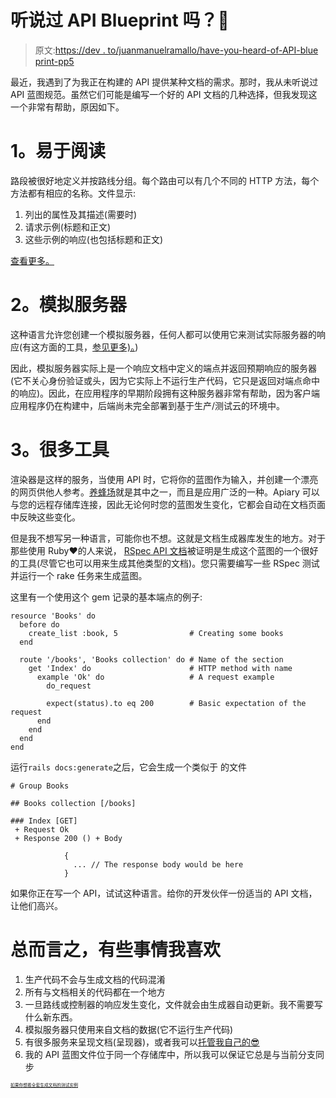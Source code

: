 # 听说过 API Blueprint 吗？📘

> 原文:[https://dev . to/juanmanuelramallo/have-you-heard-of-API-blue print-pp5](https://dev.to/juanmanuelramallo/have-you-heard-of-api-blueprint-pp5)

最近，我遇到了为我正在构建的 API 提供某种文档的需求。那时，我从未听说过 API 蓝图规范。虽然它们可能是编写一个好的 API 文档的几种选择，但我发现这一个非常有帮助，原因如下。

# [](#1-easy-to-read)1。易于阅读

路段被很好地定义并按路线分组。每个路由可以有几个不同的 HTTP 方法，每个方法都有相应的名称。文件显示:

1.  列出的属性及其描述(需要时)
2.  请求示例(标题和正文)
3.  这些示例的响应(也包括标题和正文)

[查看更多。](https://apiblueprint.org/documentation/tutorial.html)

# [](#2-mock-server)2。模拟服务器

这种语言允许您创建一个模拟服务器，任何人都可以使用它来测试实际服务器的响应(有这方面的工具，[参见更多)。](https://apiblueprint.org/tools.html#mock%20servers))

因此，模拟服务器实际上是一个响应文档中定义的端点并返回预期响应的服务器(它不关心身份验证或头，因为它实际上不运行生产代码，它只是返回对端点命中的响应)。因此，在应用程序的早期阶段拥有这种服务器非常有帮助，因为客户端应用程序仍在构建中，后端尚未完全部署到基于生产/测试云的环境中。

# [](#3-lots-of-tools)3。很多工具

渲染器是这样的服务，当使用 API 时，它将你的蓝图作为输入，并创建一个漂亮的网页供他人参考。[养蜂场](https://apiary.io)就是其中之一，而且是应用广泛的一种。Apiary 可以与您的远程存储库连接，因此无论何时您的蓝图发生变化，它都会自动在文档页面中反映这些变化。

但是我不想写另一种语言，可能你也不想。这就是文档生成器库发生的地方。对于那些使用 Ruby❤️的人来说， [RSpec API 文档](https://github.com/zipmark/rspec_api_documentation)被证明是生成这个蓝图的一个很好的工具(尽管它也可以用来生成其他类型的文档)。您只需要编写一些 RSpec 测试并运行一个 rake 任务来生成蓝图。

这里有一个使用这个 gem 记录的基本端点的例子:

```
resource 'Books' do
  before do
    create_list :book, 5                # Creating some books 
  end

  route '/books', 'Books collection' do # Name of the section
    get 'Index' do                      # HTTP method with name
      example 'Ok' do                   # A request example
        do_request

        expect(status).to eq 200        # Basic expectation of the request
      end
    end
  end
end 
```

运行`rails docs:generate`之后，它会生成一个类似于
的文件

```
# Group Books

## Books collection [/books]

### Index [GET]
 + Request Ok
 + Response 200 () + Body

            {
              ... // The response body would be here
            } 
```

如果你正在写一个 API，试试这种语言。给你的开发伙伴一份适当的 API 文档，让他们高兴。

# [](#to-sum-up-some-things-i-like-about-it)总而言之，有些事情我喜欢

1.  生产代码不会与生成文档的代码混淆
2.  所有与文档相关的代码都在一个地方
3.  一旦路线或控制器的响应发生变化，文件就会由生成器自动更新。我不需要写什么新东西。
4.  模拟服务器只使用来自文档的数据(它不运行生产代码)
5.  有很多服务来呈现文档(呈现器)，或者我可以[托管我自己的😎](https://github.com/jejacks0n/apitome)
6.  我的 API 蓝图文件位于同一个存储库中，所以我可以保证它总是与当前分支同步

 <sub><sub><sub><sub>[如果你想看全套生成文档的测试实例](https://github.com/juanmanuelramallo/target-mvd/tree/master/spec/acceptance)</sub></sub></sub></sub>